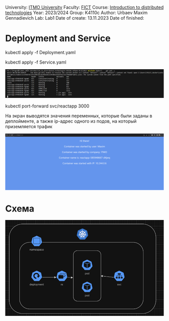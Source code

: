 University: [ITMO University](https://itmo.ru/ru/)
Faculty: [FICT](https://fict.itmo.ru)
Course: [Introduction to distributed technologies](https://github.com/itmo-ict-faculty/introduction-to-distributed-technologies)
Year: 2023/2024
Group: K4110c
Author: Urbaev Maxim Gennadievich
Lab: Lab1
Date of create: 13.11.2023
Date of finished: 


# Deployment and Service

kubectl apply -f Deployment.yaml

kubectl apply -f Service.yaml

![Alt text](images/image.png)

kubectl port-forward svc/reactapp 3000

На экран выводятся значения переменных, которые были заданы в деплойменте, а также ip-адрес одного из подов, на который приземляется трафик

![Alt text](images/image-1.png)

# Схема

![Alt text](images/schema.png)